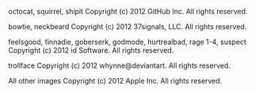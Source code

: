 octocat, squirrel, shipit Copyright (c) 2012 GitHub Inc. All rights reserved.

bowtie, neckbeard Copyright (c) 2012 37signals, LLC. All rights reserved.

feelsgood, finnadie, goberserk, godmode, hurtrealbad, rage 1-4, suspect Copyright (c) 2012 id Software. All rights reserved.

trollface Copyright (c) 2012 whynne@deviantart. All rights reserved.

All other images Copyright (c) 2012 Apple Inc. All rights reserved.
